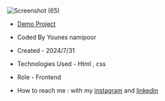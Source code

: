 



![Screenshot (65)](https://github.com/user-attachments/assets/dd4fc31b-6ba3-40b0-bbf7-70a83aad64dd)









- [Demo Project](https://younes-namipoor.github.io/slider/)

- Coded By Younes namipoor

- Created - 2024/7/31

- Technologies Used - Html , css

- Role - Frontend

- How to reach me : with my [instagram](https://www.instagram.com/younes.namipoor) and [linkedin](https://www.linkedin.com/in/younes-namipoor)
